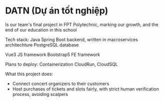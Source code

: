 # DATN (Dự án tốt nghiệp)

Is our team's final project in FPT Polytechnic, marking our growth, and the end of our education in this school

Tech stack:
Java Spring Boot backend, written in macroservices architechture
PostgreSQL database

Vue3 JS framework
Bootstrap5 FE framework

Plans to deploy:
Containerization
CloudRun, CloudSQL

What this project does:
- Connect concert organizers to their customers
- Host purchases of tickets and slots fairly, with strict human verification process, avoiding scalpers
